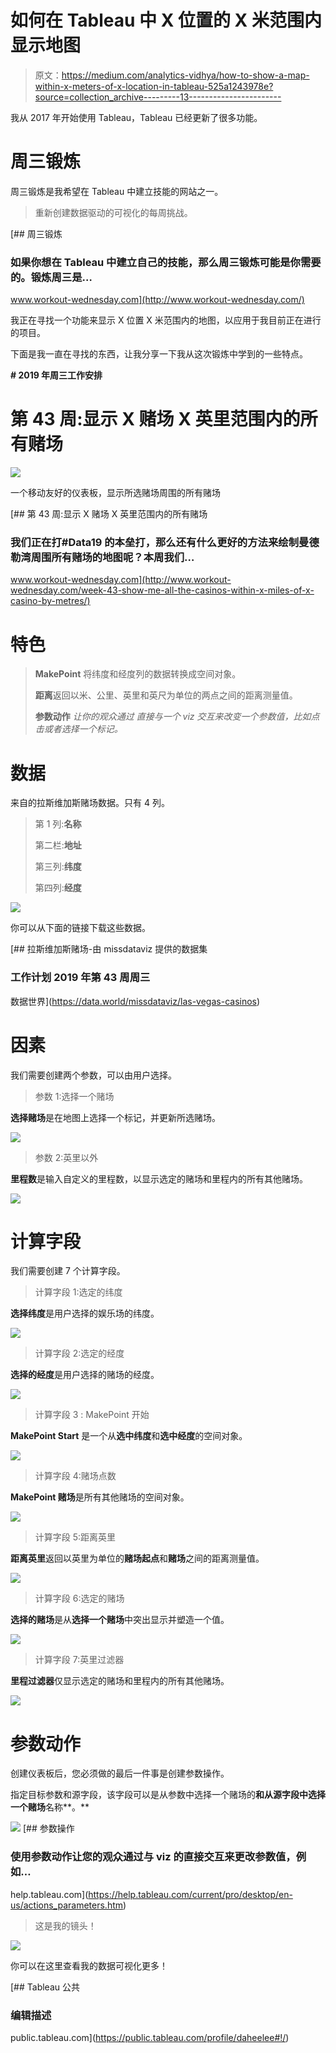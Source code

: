 # 如何在 Tableau 中 X 位置的 X 米范围内显示地图

> 原文：<https://medium.com/analytics-vidhya/how-to-show-a-map-within-x-meters-of-x-location-in-tableau-525a1243978e?source=collection_archive---------13----------------------->

我从 2017 年开始使用 Tableau，Tableau 已经更新了很多功能。

# 周三锻炼

周三锻炼是我希望在 Tableau 中建立技能的网站之一。

> 重新创建数据驱动的可视化的每周挑战。

[](http://www.workout-wednesday.com/) [## 周三锻炼

### 如果你想在 Tableau 中建立自己的技能，那么周三锻炼可能是你需要的。锻炼周三是…

www.workout-wednesday.com](http://www.workout-wednesday.com/) 

我正在寻找一个功能来显示 X 位置 X 米范围内的地图，以应用于我目前正在进行的项目。

下面是我一直在寻找的东西，让我分享一下我从这次锻炼中学到的一些特点。

**# 2019 年周三工作安排**

# 第 43 周:显示 X 赌场 X 英里范围内的所有赌场

![](img/9bde5a2d18bff80c8c6457e1e54fd58c.png)

一个移动友好的仪表板，显示所选赌场周围的所有赌场

[](http://www.workout-wednesday.com/week-43-show-me-all-the-casinos-within-x-miles-of-x-casino-by-metres/) [## 第 43 周:显示 X 赌场 X 英里范围内的所有赌场

### 我们正在打#Data19 的本垒打，那么还有什么更好的方法来绘制曼德勒湾周围所有赌场的地图呢？本周我们…

www.workout-wednesday.com](http://www.workout-wednesday.com/week-43-show-me-all-the-casinos-within-x-miles-of-x-casino-by-metres/) 

# **特色**

> **MakePoint** 将纬度和经度列的数据转换成空间对象。
> 
> **距离**返回以米、公里、英里和英尺为单位的两点之间的距离测量值。
> 
> **参数动作** *让你的观众通过* *直接与一个 viz 交互来改变一个参数值，比如点击或者选择一个标记。*

# 数据

来自的拉斯维加斯赌场数据。只有 4 列。

> 第 1 列:**名称**
> 
> 第二栏:**地址**
> 
> 第三列:**纬度**
> 
> 第四列:**经度**

![](img/e39a452b154a355cf152d33d97c8174d.png)

你可以从下面的链接下载这些数据。

[](https://data.world/missdataviz/las-vegas-casinos) [## 拉斯维加斯赌场-由 missdataviz 提供的数据集

### 工作计划 2019 年第 43 周周三

数据世界](https://data.world/missdataviz/las-vegas-casinos) 

# 因素

我们需要创建两个参数，可以由用户选择。

> 参数 1:选择一个赌场

**选择赌场**是在地图上选择一个标记，并更新所选赌场。

![](img/d4bab5b7516eecf8c3b82d3d1d00a51e.png)

> 参数 2:英里以外

**里程数**是输入自定义的里程数，以显示选定的赌场和里程内的所有其他赌场。

![](img/ac32bb7611eb9a78015ffa5912c8fe5a.png)

# 计算字段

我们需要创建 7 个计算字段。

> 计算字段 1:选定的纬度

**选择纬度**是用户选择的娱乐场的纬度。

![](img/8c97abf68701d36bda73c3e233d1bab8.png)

> 计算字段 2:选定的经度

**选择的经度**是用户选择的赌场的经度。

![](img/e006e50fc12d9819942e3f675086ed61.png)

> 计算字段 3 : MakePoint 开始

**MakePoint Start** 是一个从**选中纬度**和**选中经度**的空间对象。

![](img/930305d6d0b590929241eee976992462.png)

> 计算字段 4:赌场点数

**MakePoint 赌场**是所有其他赌场的空间对象。

![](img/edef4024876a0e5e76bb07dd16327d9d.png)

> 计算字段 5:距离英里

**距离英里**返回以英里为单位的**赌场起点**和**赌场**之间的距离测量值。

![](img/b8ef62f37808c66afaf784935c8f70b1.png)

> 计算字段 6:选定的赌场

**选择的赌场**是从**选择一个赌场**中突出显示并塑造一个值。

![](img/3155f77b1fd1359c4fd259a90fa8a60f.png)

> 计算字段 7:英里过滤器

**里程过滤器**仅显示选定的赌场和里程内的所有其他赌场。

![](img/2ff994a7e0a30531a6f1465a799658a5.png)

# 参数动作

创建仪表板后，您必须做的最后一件事是创建参数操作。

指定目标参数和源字段，该字段可以是从参数中选择一个赌场的**和从源字段中选择一个赌场**名称**。**

![](img/60917dccf09b4f4ce570a398a82324be.png) [## 参数操作

### 使用参数动作让您的观众通过与 viz 的直接交互来更改参数值，例如…

help.tableau.com](https://help.tableau.com/current/pro/desktop/en-us/actions_parameters.htm) 

> 这是我的镜头！

![](img/016da0c086b32ab71107a0602ab8c70d.png)

你可以在这里查看我的数据可视化更多！

 [## Tableau 公共

### 编辑描述

public.tableau.com](https://public.tableau.com/profile/daheelee#!/)